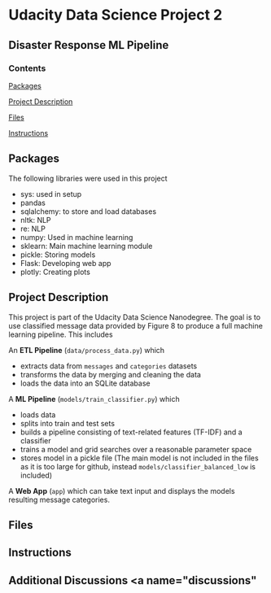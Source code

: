 # Udacity Data Science Project 2
## Disaster Response ML Pipeline

### Contents

[Packages](#Packages)

[Project Description](#Description)

[Files](#Files)

[Instructions](#Instructions)

## Packages <a name="Packages"></a>

The following libraries were used in this project

- sys: used in setup
- pandas
- sqlalchemy: to store and load databases
- nltk: NLP
- re: NLP 
- numpy: Used in machine learning
- sklearn: Main machine learning module
- pickle: Storing models 
- Flask: Developing web app
- plotly: Creating plots

## Project Description <a name="Description"></a>

This project is part of the Udacity Data Science Nanodegree. The goal is to use classified message data provided by Figure 8 to produce a full machine learning pipeline. This includes

An **ETL Pipeline** (`data/process_data.py`) which
- extracts data from `messages` and `categories` datasets
- transforms the data by merging and cleaning the data
- loads the data into an SQLite database

A **ML Pipeline** (`models/train_classifier.py`) which

- loads data
- splits into train and test sets
- builds a pipeline consisting of text-related features (TF-IDF) and a classifier
- trains a model and grid searches over a reasonable parameter space
- stores model in a pickle file (The main model is not included in the files as it is too large for github, instead `models/classifier_balanced_low` is included)

A **Web App** (`app`) which can take text input and displays the models resulting message categories.

## Files <a name="Files"></a>


## Instructions <a name="Instructions"></a>


## Additional Discussions <a name="discussions"</a>
